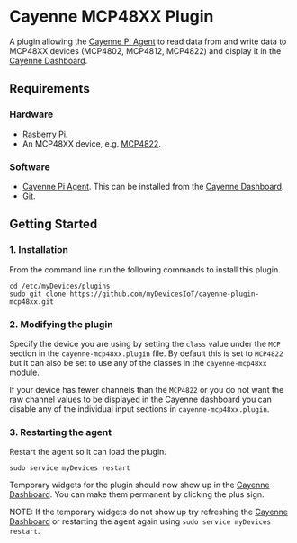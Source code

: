 # Cayenne MCP48XX Plugin
A plugin allowing the [Cayenne Pi Agent](https://github.com/myDevicesIoT/Cayenne-Agent) to read data from and write data to MCP48XX devices (MCP4802, MCP4812, MCP4822) and display it in the [Cayenne Dashboard](https://cayenne.mydevices.com).

## Requirements
### Hardware
* [Rasberry Pi](https://www.raspberrypi.org).
* An MCP48XX device, e.g. [MCP4822](https://www.microchip.com/wwwproducts/en/MCP4822).

### Software
* [Cayenne Pi Agent](https://github.com/myDevicesIoT/Cayenne-Agent). This can be installed from the [Cayenne Dashboard](https://cayenne.mydevices.com).
* [Git](https://git-scm.com/).

## Getting Started

### 1. Installation

   From the command line run the following commands to install this plugin.
   ```
   cd /etc/myDevices/plugins
   sudo git clone https://github.com/myDevicesIoT/cayenne-plugin-mcp48xx.git
   ```

### 2. Modifying the plugin

   Specify the device you are using by setting the `class` value under the `MCP` section in the `cayenne-mcp48xx.plugin` file.
   By default this is set to `MCP4822` but it can also be set to use any of the classes in the `cayenne-mcp48xx` module.

   If your device has fewer channels than the `MCP4822` or you do not want the raw channel values to be displayed in the Cayenne 
   dashboard you can disable any of the individual input sections in `cayenne-mcp48xx.plugin`.

### 3. Restarting the agent

   Restart the agent so it can load the plugin.
   ```
   sudo service myDevices restart
   ```
   Temporary widgets for the plugin should now show up in the [Cayenne Dashboard](https://cayenne.mydevices.com). You can make them permanent by clicking the plus sign.

   NOTE: If the temporary widgets do not show up try refreshing the [Cayenne Dashboard](https://cayenne.mydevices.com) or restarting the agent again using `sudo service myDevices restart`.